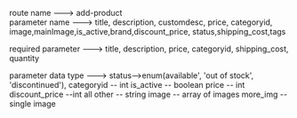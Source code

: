 route name          --->   add-product      
parameter name      --->   title, description, customdesc, price, 
                       categoryid, image,mainImage,is_active,brand,discount_price,
                       status,shipping_cost,tags

required parameter  ---> title, description, price, categoryid, shipping_cost, quantity


parameter data type  ---> status-->enum(available', 'out of stock', 'discontinued'),
                          categoryid -- int
                          is_active  -- boolean 
                          price      --  int
                          discount_price --int
                          all other  -- string 
                          image    -- array of images 
                          more_img  -- single image 


                          